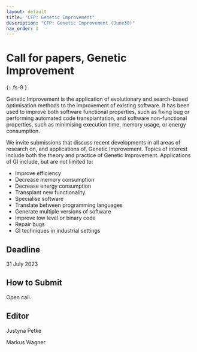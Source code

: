 ```yaml
---
layout: default
title: "CFP: Genetic Improvement"
description: "CFP: Genetic Improvement (June30)"
nav_order: 3
---
```


# Call for papers, Genetic Improvement
{: .fs-9 }

Genetic Improvement is the application of evolutionary and search-based optimisation methods to the improvement of existing software. It has been used to improve both software functional properties, such as fixing bug or performing automated code transplantation, and software non-functional properties, such as minimising execution time, memory usage, or energy consumption.

We invite submissions that discuss recent developments in all areas of research on, and applications of, Genetic Improvement. Topics of interest include both the theory and practice of Genetic Improvement. Applications of GI include, but are not limited to:

- Improve efficiency
- Decrease memory consumption
- Decrease energy consumption
- Transplant new functionality
- Specialise software
- Translate between programming languages
- Generate multiple versions of software
- Improve low level or binary code
- Repair bugs
- GI techniques in industrial settings

## Deadline

31 July 2023

## How to Submit

Open call.


## Editor

Justyna Petke
 
Markus Wagner

